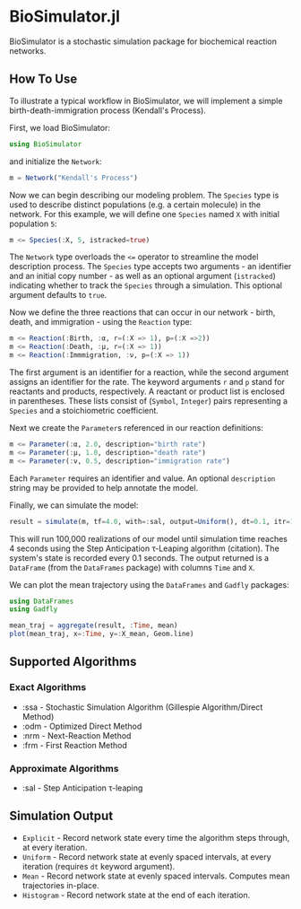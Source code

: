 BioSimulator.jl
===============

BioSimulator is a stochastic simulation package for biochemical reaction networks.

## How To Use

To illustrate a typical workflow in BioSimulator, we will implement a simple birth-death-immigration process (Kendall's Process).

First, we load BioSimulator:

```jl
using BioSimulator
```

and initialize the `Network`:

```jl
m = Network("Kendall's Process")
```
Now we can begin describing our modeling problem. The `Species` type is used to describe distinct populations (e.g. a certain molecule) in the network. For this example, we will define one `Species` named `X` with initial population `5`:

```jl
m <= Species(:X, 5, istracked=true)
```
The `Network` type overloads the `<=` operator to streamline the model description process. The `Species` type accepts two arguments - an identifier and an initial copy number - as well as an optional argument (`istracked`) indicating whether to track the `Species` through a simulation. This optional argument defaults to `true`.

Now we define the three reactions that can occur in our network - birth, death, and immigration - using the `Reaction` type:

```jl
m <= Reaction(:Birth, :α, r=(:X => 1), p=(:X =>2))
m <= Reaction(:Death, :μ, r=(:X => 1))
m <= Reaction(:Immmigration, :ν, p=(:X => 1))
```

The first argument is an identifier for a reaction, while the second argument assigns an identifier for the rate. The keyword arguments `r` and `p` stand for reactants and products, respectively. A reactant or product list is enclosed in parentheses. These lists consist of (`Symbol`, `Integer`) pairs representing a `Species` and a stoichiometric coefficient.

Next we create the `Parameter`s referenced in our reaction definitions:

```jl
m <= Parameter(:α, 2.0, description="birth rate")
m <= Parameter(:μ, 1.0, description="death rate")
m <= Parameter(:ν, 0.5, description="immigration rate")
```

Each `Parameter` requires an identifier and value. An optional `description` string may be provided to help annotate the model.

Finally, we can simulate the model:

```jl
result = simulate(m, tf=4.0, with=:sal, output=Uniform(), dt=0.1, itr=100_000)
```

This will run 100,000 realizations of our model until simulation time reaches 4 seconds using the Step Anticipation τ-Leaping algorithm (citation). The system's state is recorded every 0.1 seconds. The output returned is a `DataFrame` (from the `DataFrames` package) with columns `Time` and `X`.

We can plot the mean trajectory using the `DataFrames` and `Gadfly` packages:

```jl
using DataFrames
using Gadfly

mean_traj = aggregate(result, :Time, mean)
plot(mean_traj, x=:Time, y=:X_mean, Geom.line)
```

## Supported Algorithms

### Exact Algorithms
* :ssa - Stochastic Simulation Algorithm (Gillespie Algorithm/Direct Method)
* :odm - Optimized Direct Method
* :nrm - Next-Reaction Method
* :frm - First Reaction Method

### Approximate Algorithms
* :sal - Step Anticipation τ-leaping

## Simulation Output

* `Explicit`  - Record network state every time the algorithm steps through, at every iteration.
* `Uniform`   - Record network state at evenly spaced intervals, at every iteration (requires `dt` keyword argument).
* `Mean`      - Record network state at evenly spaced intervals. Computes mean trajectories in-place.
* `Histogram` - Record network state at the end of each iteration.
